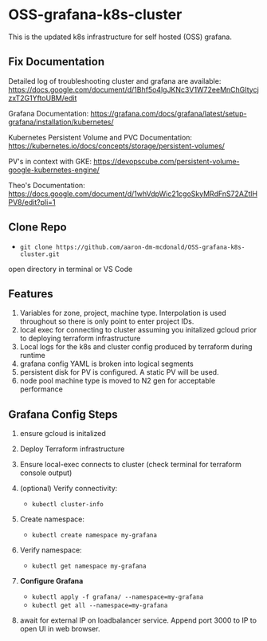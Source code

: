 # OSS-grafana-k8s-cluster

This is the updated k8s infrastructure for self hosted (OSS) grafana. 

## Fix Documentation 

Detailed log of troubleshooting cluster and grafana are available:  
https://docs.google.com/document/d/1Bhf5o4lgJKNc3V1W72eeMnChGItycjzxT2G1YftoUBM/edit

Grafana Documentation: https://grafana.com/docs/grafana/latest/setup-grafana/installation/kubernetes/

Kubernetes Persistent Volume and PVC Documentation: https://kubernetes.io/docs/concepts/storage/persistent-volumes/

PV's in context with GKE: https://devopscube.com/persistent-volume-google-kubernetes-engine/

Theo's Documentation: https://docs.google.com/document/d/1whVdpWic21cgoSkyMRdFnS72AZtlHPV8/edit?pli=1

## Clone Repo
- `git clone https://github.com/aaron-dm-mcdonald/OSS-grafana-k8s-cluster.git`

open directory in terminal or VS Code

## Features

1) Variables for zone, project, machine type. Interpolation is used throughout so there is only point to enter project IDs. 
2) local exec for connecting to cluster assuming you initalized gcloud prior to deploying terraform infrastructure 
3) Local logs for the k8s and cluster config produced by terraform during runtime
4) grafana config YAML is broken into logical segments 
5) persistent disk for PV is configured. A static PV will be used. 
6) node pool machine type is moved to N2 gen for acceptable performance 

## Grafana Config Steps

1) ensure gcloud is initalized 
2) Deploy Terraform infrastructure 
3) Ensure local-exec connects to cluster (check terminal for terraform console output)

4) (optional) Verify connectivity:
   - `kubectl cluster-info`
5) Create namespace:
   - `kubectl create namespace my-grafana`
6) Verify namespace:
   - `kubectl get namespace my-grafana`

7) **Configure Grafana**
   - `kubectl apply -f grafana/ --namespace=my-grafana`
   - `kubectl get all --namespace=my-grafana`

8) await for external IP on loadbalancer service. Append port 3000 to IP to open UI in web browser. 